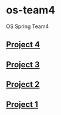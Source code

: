 # os-team4
OS Spring Team4
## [Project 4](https://github.com/uyw4687/2019os-team4/blob/proj4/README.md)
## [Project 3](https://github.com/uyw4687/2019os-team4/blob/proj3/README.md)
## [Project 2](https://github.com/uyw4687/2019os-team4/blob/proj2/README.md)
## [Project 1](https://github.com/uyw4687/2019os-team4/blob/proj1/README.md)
